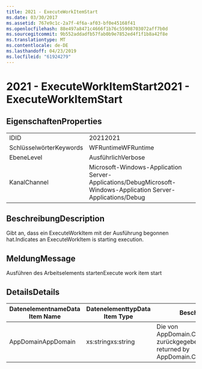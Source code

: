 ```yaml
---
title: 2021 - ExecuteWorkItemStart
ms.date: 03/30/2017
ms.assetid: 767e9c1c-2a7f-4f6a-af03-bf0e45168f41
ms.openlocfilehash: 88e497a8471c4666f1b76c55908703072aff7b0d
ms.sourcegitcommit: 9b552addadfb57fab0b9e7852ed4f1f1b8a42f8e
ms.translationtype: MT
ms.contentlocale: de-DE
ms.lasthandoff: 04/23/2019
ms.locfileid: "61924279"
---
```

# <a name="2021---executeworkitemstart"></a><span data-ttu-id="9248e-102">2021 - ExecuteWorkItemStart</span><span class="sxs-lookup"><span data-stu-id="9248e-102">2021 - ExecuteWorkItemStart</span></span>
## <a name="properties"></a><span data-ttu-id="9248e-103">Eigenschaften</span><span class="sxs-lookup"><span data-stu-id="9248e-103">Properties</span></span>  
  
|||  
|-|-|  
|<span data-ttu-id="9248e-104">ID</span><span class="sxs-lookup"><span data-stu-id="9248e-104">ID</span></span>|<span data-ttu-id="9248e-105">2021</span><span class="sxs-lookup"><span data-stu-id="9248e-105">2021</span></span>|  
|<span data-ttu-id="9248e-106">Schlüsselwörter</span><span class="sxs-lookup"><span data-stu-id="9248e-106">Keywords</span></span>|<span data-ttu-id="9248e-107">WFRuntime</span><span class="sxs-lookup"><span data-stu-id="9248e-107">WFRuntime</span></span>|  
|<span data-ttu-id="9248e-108">Ebene</span><span class="sxs-lookup"><span data-stu-id="9248e-108">Level</span></span>|<span data-ttu-id="9248e-109">Ausführlich</span><span class="sxs-lookup"><span data-stu-id="9248e-109">Verbose</span></span>|  
|<span data-ttu-id="9248e-110">Kanal</span><span class="sxs-lookup"><span data-stu-id="9248e-110">Channel</span></span>|<span data-ttu-id="9248e-111">Microsoft-Windows-Application Server-Applications/Debug</span><span class="sxs-lookup"><span data-stu-id="9248e-111">Microsoft-Windows-Application Server-Applications/Debug</span></span>|  
  
## <a name="description"></a><span data-ttu-id="9248e-112">Beschreibung</span><span class="sxs-lookup"><span data-stu-id="9248e-112">Description</span></span>  
 <span data-ttu-id="9248e-113">Gibt an, dass ein ExecuteWorkItem mit der Ausführung begonnen hat.</span><span class="sxs-lookup"><span data-stu-id="9248e-113">Indicates an ExecuteWorkItem is starting execution.</span></span>  
  
## <a name="message"></a><span data-ttu-id="9248e-114">Meldung</span><span class="sxs-lookup"><span data-stu-id="9248e-114">Message</span></span>  
 <span data-ttu-id="9248e-115">Ausführen des Arbeitselements starten</span><span class="sxs-lookup"><span data-stu-id="9248e-115">Execute work item start</span></span>  
  
## <a name="details"></a><span data-ttu-id="9248e-116">Details</span><span class="sxs-lookup"><span data-stu-id="9248e-116">Details</span></span>  
  
|<span data-ttu-id="9248e-117">Datenelementname</span><span class="sxs-lookup"><span data-stu-id="9248e-117">Data Item Name</span></span>|<span data-ttu-id="9248e-118">Datenelementtyp</span><span class="sxs-lookup"><span data-stu-id="9248e-118">Data Item Type</span></span>|<span data-ttu-id="9248e-119">Beschreibung</span><span class="sxs-lookup"><span data-stu-id="9248e-119">Description</span></span>|  
|--------------------|--------------------|-----------------|  
|<span data-ttu-id="9248e-120">AppDomain</span><span class="sxs-lookup"><span data-stu-id="9248e-120">AppDomain</span></span>|<span data-ttu-id="9248e-121">xs:string</span><span class="sxs-lookup"><span data-stu-id="9248e-121">xs:string</span></span>|<span data-ttu-id="9248e-122">Die von AppDomain.CurrentDomain.FriendlyName zurückgegebene Zeichenfolge.</span><span class="sxs-lookup"><span data-stu-id="9248e-122">The string returned by AppDomain.CurrentDomain.FriendlyName.</span></span>|
